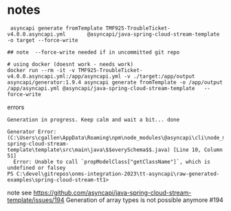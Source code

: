 # notes

```
 asyncapi generate fromTemplate TMF925-TroubleTicket-v4.0.0.asyncapi.yml       @asyncapi/java-spring-cloud-stream-template -o target --force-write

## note  --force-write needed if in uncommitted git repo

# using docker (doesnt work - needs work)
docker run --rm -it -v TMF925-TroubleTicket-v4.0.0.asyncapi.yml:/app/asyncapi.yml -v ./target:/app/output asyncapi/generator:1.9.4 asyncapi generate fromTemplate -o /app/output /app/asyncapi.yml @asyncapi/java-spring-cloud-stream-template   --force-write

```

errors

```
Generation in progress. Keep calm and wait a bit... done

Generator Error: (C:\Users\cgallen\AppData\Roaming\npm\node_modules\@asyncapi\cli\node_modules\@asyncapi\generator\node_modules\@asyncapi\java-spring-cloud-stream-template\template\src\main\java\$$everySchema$$.java) [Line 10, Column 51]
  Error: Unable to call `propModelClass["getClassName"]`, which is undefined or falsey
PS C:\devel\gitrepos\onms-integration-2023\tt-asyncapi\raw-generated-examples\spring-cloud-stream-tt1>

```

note see https://github.com/asyncapi/java-spring-cloud-stream-template/issues/194    Generation of array types is not possible anymore #194  